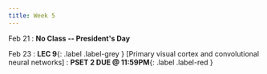 ```yaml
---
title: Week 5
---
```


Feb 21
: **No Class -- President's Day**

Feb 23
:  **LEC 9**{: .label .label-grey } [Primary visual cortex and convolutional neural networks]
:  **PSET 2 DUE @ 11:59PM**{: .label .label-red } 
